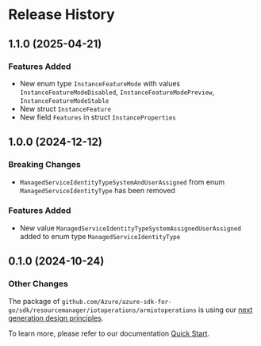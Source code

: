 # Release History

## 1.1.0 (2025-04-21)
### Features Added

- New enum type `InstanceFeatureMode` with values `InstanceFeatureModeDisabled`, `InstanceFeatureModePreview`, `InstanceFeatureModeStable`
- New struct `InstanceFeature`
- New field `Features` in struct `InstanceProperties`


## 1.0.0 (2024-12-12)
### Breaking Changes

- `ManagedServiceIdentityTypeSystemAndUserAssigned` from enum `ManagedServiceIdentityType` has been removed

### Features Added

- New value `ManagedServiceIdentityTypeSystemAssignedUserAssigned` added to enum type `ManagedServiceIdentityType`


## 0.1.0 (2024-10-24)
### Other Changes

The package of `github.com/Azure/azure-sdk-for-go/sdk/resourcemanager/iotoperations/armiotoperations` is using our [next generation design principles](https://azure.github.io/azure-sdk/general_introduction.html).

To learn more, please refer to our documentation [Quick Start](https://aka.ms/azsdk/go/mgmt).